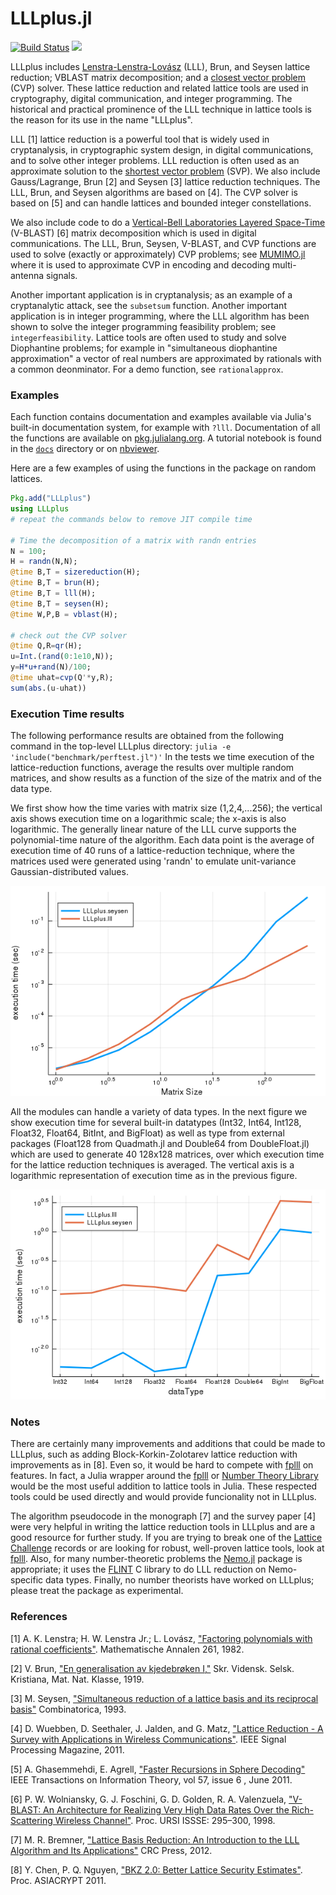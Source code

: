 # LLLplus.jl

[![Build Status](https://travis-ci.org/christianpeel/LLLplus.jl.svg?branch=master)](https://travis-ci.org/christianpeel/LLLplus.jl)
[![](https://img.shields.io/badge/docs-stable-blue.svg)](https://pkg.julialang.org/docs/LLLplus/)

LLLplus includes
[Lenstra-Lenstra-Lovász](https://en.wikipedia.org/wiki/Lenstra%E2%80%93Lenstra%E2%80%93Lov%C3%A1sz_lattice_basis_reduction_algorithm)
(LLL), Brun, and Seysen lattice reduction; VBLAST matrix
decomposition; and a
[closest vector problem](https://en.wikipedia.org/wiki/Lattice_problem#Closest_vector_problem_.28CVP.29)
(CVP) solver. These lattice reduction and related lattice tools are
used in cryptography, digital communication, and integer programming.
The historical and practical prominence of the LLL technique in
lattice tools is the reason for its use in the name "LLLplus".

LLL [1] lattice reduction is a powerful tool that is widely used in
cryptanalysis, in cryptographic system design, in digital
communications, and to solve other integer problems.  LLL reduction is
often used as an approximate solution to the
[shortest vector problem](https://en.wikipedia.org/wiki/Lattice_problem#Shortest_vector_problem_.28SVP.29)
(SVP).  We also include Gauss/Lagrange, Brun [2] and Seysen [3]
lattice reduction techniques. The LLL, Brun, and Seysen algorithms are
based on [4]. The CVP solver is based on [5] and can handle lattices
and bounded integer constellations.

We also include code to do a
[Vertical-Bell Laboratories Layered Space-Time](https://en.wikipedia.org/wiki/Bell_Laboratories_Layered_Space-Time)
(V-BLAST) [6] matrix decomposition which is used in digital
communications. The LLL, Brun, Seysen, V-BLAST, and CVP functions are
used to solve (exactly or approximately) CVP problems; see
[MUMIMO.jl](https://github.com/christianpeel/MUMIMO.jl) where it is
used to approximate CVP in encoding and decoding multi-antenna
signals.

Another important application is in cryptanalysis; as an example of a
cryptanalytic attack, see the `subsetsum` function.  Another important
application is in integer programming, where the LLL algorithm has
been shown to solve the integer programming feasibility problem; see
`integerfeasibility`. Lattice tools are often used to study and solve
Diophantine problems; for example in  "simultaneous diophantine
approximation" a vector of real numbers are approximated by rationals
with a common deonminator. For a demo function, see `rationalapprox`.

### Examples

Each function contains documentation and examples available via Julia's
built-in documentation system, for example with `?lll`. Documentation
of all the functions are available on
[pkg.julialang.org](https://pkg.julialang.org/docs/LLLplus/). A tutorial notebook is
found in the [`docs`](docs/LLLplusTutorial.ipynb) directory or on
[nbviewer](https://nbviewer.jupyter.org/github/christianpeel/LLLplus.jl/blob/master/docs/LLLplusTutorial.ipynb).

Here are a few examples of using the functions in the
package on random lattices.

```julia
Pkg.add("LLLplus")
using LLLplus
# repeat the commands below to remove JIT compile time

# Time the decomposition of a matrix with randn entries
N = 100;
H = randn(N,N);
@time B,T = sizereduction(H);
@time B,T = brun(H);
@time B,T = lll(H);
@time B,T = seysen(H);
@time W,P,B = vblast(H);

# check out the CVP solver
@time Q,R=qr(H);
u=Int.(rand(0:1e10,N));
y=H*u+rand(N)/100;
@time uhat=cvp(Q'*y,R);
sum(abs.(u-uhat))
```

### Execution Time results

The following performance results are obtained from the
following command in the top-level LLLplus directory:
`julia -e 'include("benchmark/perftest.jl")'`
In the tests we time execution of the lattice-reduction functions,
average the results over multiple random matrices, and show results as
a function of the size of the matrix and of the data type. 

We first show how the time varies with matrix size (1,2,4,...256); the
vertical axis shows execution time on a logarithmic scale; the x-axis
is also logarithmic. The generally linear nature of the LLL curve supports
the polynomial-time nature of the algorithm. Each data point
is the average of execution time of 40 runs of a lattice-reduction
technique, where the matrices used were generated using 'randn' to
emulate unit-variance Gaussian-distributed values.

![Time vs matrix size](docs/src/assets/perfVsNfloat64.png)

All the modules can handle a variety of data types. In the next figure
we show execution time for several built-in datatypes (Int32, Int64,
Int128, Float32, Float64, BitInt, and BigFloat) as well as type from
external packages (Float128 from Quadmath.jl and Double64 from
DoubleFloat.jl) which are used to generate 40 128x128 matrices, over
which execution time for the lattice reduction techniques is averaged.
The vertical axis is a logarithmic representation of execution time as
in the previous figure.

![Time vs data type](docs/src/assets/perfVsDataType.png)

### Notes

There are certainly many improvements and additions that could be made
to LLLplus, such as adding Block-Korkin-Zolotarev lattice reduction
with improvements as in [8]. Even so, it would be hard to compete with
[fplll](https://github.com/fplll/fplll) on features. In fact, a Julia
wrapper around the [fplll](https://github.com/fplll/fplll) or
[Number Theory Library](http://www.shoup.net/ntl/) would be the most
useful addition to lattice tools in Julia. These respected tools could
be used directly and would provide funcionality not in LLLplus.

The algorithm pseudocode in the monograph [7] and the survey paper [4]
were very helpful in writing the lattice reduction tools in LLLplus
and are a good resource for further study. If you are trying to break
one of the [Lattice Challenge](http://www.latticechallenge.org)
records or are looking for robust, well-proven lattice tools, look at
[fplll](https://github.com/fplll/fplll). Also, for many
number-theoretic problems the
[Nemo.jl](https://github.com/Nemocas/Nemo.jl) package is appropriate;
it uses the [FLINT](http://flintlib.org/) C library to do LLL
reduction on Nemo-specific data types.  Finally, no number theorists
have worked on LLLplus; please treat the package as experimental.

### References

[1] A. K. Lenstra; H. W. Lenstra Jr.; L. Lovász, ["Factoring polynomials with rational coefficients"](http://ftp.cs.elte.hu/~lovasz/scans/lll.pdf). Mathematische Annalen 261, 1982.

[2] V. Brun,
["En generalisation av kjedebrøken I,"](https://archive.org/stream/skrifterutgitavv201chri#page/300/mode/2up)
Skr. Vidensk. Selsk. Kristiana, Mat. Nat. Klasse, 1919.

[3] M. Seysen, ["Simultaneous reduction of a lattice basis and its reciprocal basis"](http://link.springer.com/article/10.1007%2FBF01202355) Combinatorica, 1993.

[4] D. Wuebben, D. Seethaler, J. Jalden, and G. Matz, ["Lattice Reduction - A Survey with Applications in Wireless Communications"](http://www.ant.uni-bremen.de/sixcms/media.php/102/10740/SPM_2011_Wuebben.pdf). IEEE Signal Processing Magazine, 2011.

[5] A. Ghasemmehdi, E. Agrell, ["Faster Recursions in Sphere Decoding"](https://publications.lib.chalmers.se/records/fulltext/local_141586.pdf) IEEE
Transactions on Information Theory, vol 57, issue 6 , June 2011.

[6] P. W. Wolniansky, G. J. Foschini, G. D. Golden, R. A. Valenzuela, ["V-BLAST: An Architecture for Realizing Very High Data Rates Over the Rich-Scattering Wireless Channel"](http://ieeexplore.ieee.org/xpl/login.jsp?tp=&arnumber=738086). Proc. URSI
ISSSE: 295–300, 1998. 

[7] M. R. Bremner, ["Lattice Basis Reduction: An Introduction to the LLL
 Algorithm and Its Applications"](https://www.amazon.com/Lattice-Basis-Reduction-Introduction-Applications/dp/1439807027) CRC Press, 2012.

[8] Y. Chen, P. Q. Nguyen, ["BKZ 2.0: Better Lattice Security Estimates"](http://www.iacr.org/archive/asiacrypt2011/70730001/70730001.pdf). Proc. ASIACRYPT 2011.
